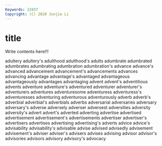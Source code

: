 ```yaml
---
Keywords: 22837
Copyright: (C) 2020 Junjie Li
---
```


# title

Write contents here!!!
 
adultery
adultery's 
adulthood 
adulthood's 
adults 
adumbrate 
adumbrated 
adumbrates 
adumbrating 
adumbration 
adumbration's
advance 
advance's 
advanced 
advancement 
advancement's 
advancements 
advances 
advancing 
advantage 
advantage's
advantaged 
advantageous 
advantageously 
advantages 
advantaging 
advent 
advent's 
adventitious 
advents 
adventure
adventure's 
adventured 
adventurer 
adventurer's 
adventurers 
adventures 
adventuresome 
adventuress 
adventuress's 
adventuresses
adventuring 
adventurous 
adventurously 
adverb 
adverb's 
adverbial 
adverbial's 
adverbials 
adverbs 
adversarial
adversaries 
adversary 
adversary's 
adverse 
adversely 
adverser 
adversest 
adversities 
adversity 
adversity's
advert 
advert's 
adverted 
adverting 
advertise 
advertised 
advertisement 
advertisement's 
advertisements 
advertiser
advertiser's 
advertisers 
advertises 
advertising 
advertising's 
adverts 
advice 
advice's 
advisability 
advisability's
advisable 
advise 
advised 
advisedly 
advisement 
advisement's 
adviser 
adviser's 
advisers 
advises
advising 
advisor 
advisor's 
advisories 
advisors 
advisory 
advisory's 
advocacy 
